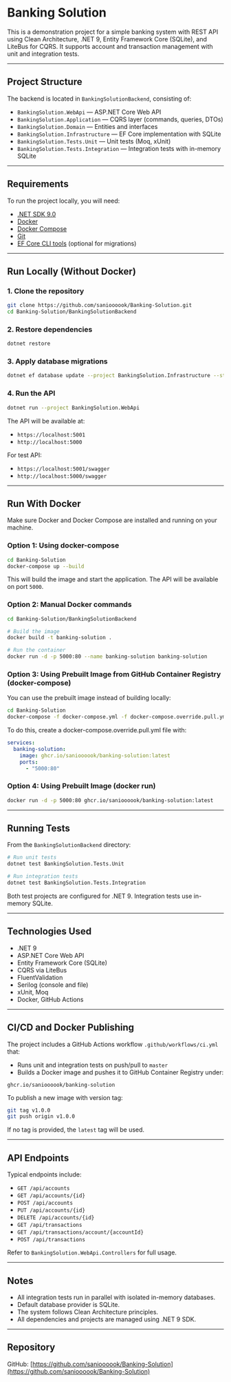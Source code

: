 # Banking Solution

This is a demonstration project for a simple banking system with REST API using Clean Architecture, .NET 9, Entity Framework Core (SQLite), and LiteBus for CQRS. It supports account and transaction management with unit and integration tests.

---

## Project Structure

The backend is located in `BankingSolutionBackend`, consisting of:

- `BankingSolution.WebApi` — ASP.NET Core Web API  
- `BankingSolution.Application` — CQRS layer (commands, queries, DTOs)  
- `BankingSolution.Domain` — Entities and interfaces  
- `BankingSolution.Infrastructure` — EF Core implementation with SQLite  
- `BankingSolution.Tests.Unit` — Unit tests (Moq, xUnit)  
- `BankingSolution.Tests.Integration` — Integration tests with in-memory SQLite  

---

## Requirements

To run the project locally, you will need:

- [.NET SDK 9.0](https://dotnet.microsoft.com/en-us/download/dotnet/9.0)
- [Docker](https://www.docker.com/)
- [Docker Compose](https://docs.docker.com/compose/)
- [Git](https://git-scm.com/)
- [EF Core CLI tools](https://learn.microsoft.com/en-us/ef/core/cli/dotnet) (optional for migrations)

---

## Run Locally (Without Docker)

### 1. Clone the repository

```bash
git clone https://github.com/sanioooook/Banking-Solution.git
cd Banking-Solution/BankingSolutionBackend
```

### 2. Restore dependencies

```bash
dotnet restore
```

### 3. Apply database migrations

```bash
dotnet ef database update --project BankingSolution.Infrastructure --startup-project BankingSolution.WebApi
```

### 4. Run the API

```bash
dotnet run --project BankingSolution.WebApi
```

The API will be available at:

- `https://localhost:5001`
- `http://localhost:5000`

For test API:

- `https://localhost:5001/swagger`
- `http://localhost:5000/swagger`

---

## Run With Docker

Make sure Docker and Docker Compose are installed and running on your machine.

### Option 1: Using docker-compose

```bash
cd Banking-Solution
docker-compose up --build
```

This will build the image and start the application. The API will be available on port `5000`.

### Option 2: Manual Docker commands

```bash
cd Banking-Solution/BankingSolutionBackend

# Build the image
docker build -t banking-solution .

# Run the container
docker run -d -p 5000:80 --name banking-solution banking-solution
```

### Option 3: Using Prebuilt Image from GitHub Container Registry (docker-compose)

You can use the prebuilt image instead of building locally:

```bash
cd Banking-Solution
docker-compose -f docker-compose.yml -f docker-compose.override.pull.yml up
```
To do this, create a docker-compose.override.pull.yml file with:

```yaml
services:
  banking-solution:
    image: ghcr.io/sanioooook/banking-solution:latest
    ports:
      - "5000:80"
```

### Option 4: Using Prebuilt Image (docker run)

```bash
docker run -d -p 5000:80 ghcr.io/sanioooook/banking-solution:latest
```

---

## Running Tests

From the `BankingSolutionBackend` directory:

```bash
# Run unit tests
dotnet test BankingSolution.Tests.Unit

# Run integration tests
dotnet test BankingSolution.Tests.Integration
```

Both test projects are configured for .NET 9. Integration tests use in-memory SQLite.

---

## Technologies Used

- .NET 9
- ASP.NET Core Web API
- Entity Framework Core (SQLite)
- CQRS via LiteBus
- FluentValidation
- Serilog (console and file)
- xUnit, Moq
- Docker, GitHub Actions

---

## CI/CD and Docker Publishing

The project includes a GitHub Actions workflow `.github/workflows/ci.yml` that:

- Runs unit and integration tests on push/pull to `master`
- Builds a Docker image and pushes it to GitHub Container Registry under:

```
ghcr.io/sanioooook/banking-solution
```

To publish a new image with version tag:

```bash
git tag v1.0.0
git push origin v1.0.0
```

If no tag is provided, the `latest` tag will be used.

---

## API Endpoints

Typical endpoints include:

- `GET /api/accounts`
- `GET /api/accounts/{id}`
- `POST /api/accounts`
- `PUT /api/accounts/{id}`
- `DELETE /api/accounts/{id}`
- `GET /api/transactions`
- `GET /api/transactions/account/{accountId}`
- `POST /api/transactions`

Refer to `BankingSolution.WebApi.Controllers` for full usage.

---

## Notes

- All integration tests run in parallel with isolated in-memory databases.
- Default database provider is SQLite.
- The system follows Clean Architecture principles.
- All dependencies and projects are managed using .NET 9 SDK.

---

## Repository

GitHub: [https://github.com/sanioooook/Banking-Solution](https://github.com/sanioooook/Banking-Solution)
